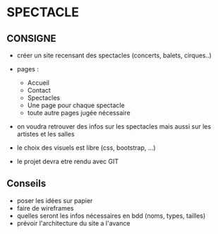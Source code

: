 # SPECTACLE 
## CONSIGNE

- créer un site recensant  des spectacles (concerts, balets, cirques..)
- pages :
    - Accueil   
    - Contact
    - Spectacles
    - Une page pour chaque spectacle
    - toute autre pages jugée nécessaire

 - on voudra retrouver des infos sur les spectacles mais aussi sur les artistes et les salles
 - le choix des visuels est libre (css, bootstrap, ...)
 - le projet devra etre rendu avec GIT


## Conseils

- poser les idées sur papier
- faire de wireframes
- quelles seront les infos nécessaires en bdd (noms, types, tailles)
- prévoir l'architecture du site a l'avance